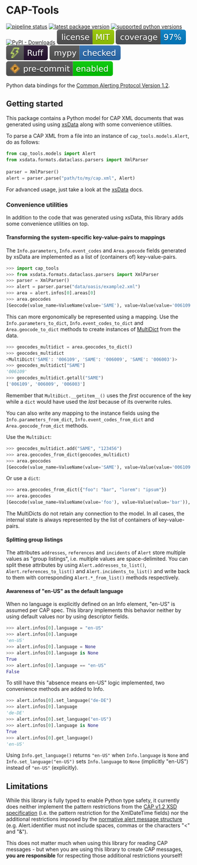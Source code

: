 # CAP-Tools

[![pipeline status](https://github.com/bjoern-reetz/cap-tools/actions/workflows/publish.yml/badge.svg?main)](https://github.com/bjoern-reetz/cap-tools/actions/workflows/publish.yml)
[![latest package version](https://img.shields.io/pypi/v/cap-tools)](https://pypi.org/project/cap-tools/)
[![supported python versions](https://img.shields.io/pypi/pyversions/cap-tools)](https://www.python.org/)
[![PyPI - Downloads](https://img.shields.io/pypi/dm/cap-tools)](https://pypistats.org/packages/cap-tools)
[![license](./images/license.svg)](./LICENSE)
[![source files coverage](./images/coverage.svg)](https://coverage.readthedocs.io/)
[![ruff](./images/ruff.svg)](https://docs.astral.sh/ruff)
[![mypy](./images/mypy.svg)](https://www.mypy-lang.org/)
[![pre-commit](./images/pre-commit.svg)](https://pre-commit.com/)

Python data bindings for the [Common Alerting Protocol Version 1.2](https://docs.oasis-open.org/emergency/cap/v1.2/CAP-v1.2.html).

## Getting started

This package contains a Python model for CAP XML documents that was generated using using [xsData](https://xsdata.readthedocs.io/) along with some convenience utilities.

To parse a CAP XML from a file into an instance of `cap_tools.models.Alert`, do as follows:

```python
from cap_tools.models import Alert
from xsdata.formats.dataclass.parsers import XmlParser

parser = XmlParser()
alert = parser.parse("path/to/my/cap.xml", Alert)
```

For advanced usage, just take a look at the [xsData](https://xsdata.readthedocs.io/en/latest/data_binding/basics/) docs.

### Convenience utilities

In addition to the code that was generated using xsData, this library adds some convenience utilities on top.

#### Transforming the system-specific key-value-pairs to mappings

The `Info.parameters`, `Info.event_codes` and `Area.geocode` fields generated by xsData are implemented as a list of (containers of) key-value-pairs.

```python
>>> import cap_tools
>>> from xsdata.formats.dataclass.parsers import XmlParser
>>> parser = XmlParser()
>>> alert = parser.parse("data/oasis/example2.xml")
>>> area = alert.infos[0].areas[0]
>>> area.geocodes
[Geocode(value_name=ValueName(value='SAME'), value=Value(value='006109')), Geocode(value_name=ValueName(value='SAME'), value=Value(value='006009')), Geocode(value_name=ValueName(value='SAME'), value=Value(value='006003'))]
```

This can more ergonomically be represented using a mapping. Use the `Info.parameters_to_dict`, `Info.event_codes_to_dict` and `Area.geocode_to_dict` methods to create instances of [MultiDict](https://multidict.aio-libs.org/en/stable/) from the data.

```python
>>> geocodes_multidict = area.geocodes_to_dict()
>>> geocodes_multidict
<MultiDict('SAME': '006109', 'SAME': '006009', 'SAME': '006003')>
>>> geocodes_multidict["SAME"]
'006109'
>>> geocodes_multidict.getall("SAME")
['006109', '006009', '006003']
```

Remember that `MultiDict.__getitem__()` uses the *first* occurence of the key while a `dict` would have used the *last* because of its overwrite rules.

You can also write any mapping to the instance fields using the `Info.parameters_from_dict`, `Info.event_codes_from_dict` and `Area.geocode_from_dict` methods.

Use the `MultiDict`:

```python
>>> geocodes_multidict.add("SAME", "123456")
>>> area.geocodes_from_dict(geocodes_multidict)
>>> area.geocodes
[Geocode(value_name=ValueName(value='SAME'), value=Value(value='006109')), Geocode(value_name=ValueName(value='SAME'), value=Value(value='006009')), Geocode(value_name=ValueName(value='SAME'), value=Value(value='006003')), Geocode(value_name=ValueName(value='SAME'), value=Value(value='123456'))]
```

Or use a `dict`:

```python
>>> area.geocodes_from_dict({"foo": "bar", "lorem": "ipsum"})
>>> area.geocodes
[Geocode(value_name=ValueName(value='foo'), value=Value(value='bar')), Geocode(value_name=ValueName(value='lorem'), value=Value(value='ipsum'))]
```

The MultiDicts do not retain any connection to the model. In all cases, the internal state is always represented by the list of containers of key-value-pairs.

#### Splitting group listings

The attributes `addresses`, `references` and `incidents` of `Alert` store multiple values as "group listings", i.e. multiple values are space-delimited. You can split these attributes by using `Alert.addresses_to_list()`, `Alert.references_to_list()` and `Alert.incidents_to_list()` and write back to them with corresponding `Alert.*_from_list()` methods respectively.

#### Awareness of "en-US" as the default language

When no language is explicitly defined on an Info element, "en-US" is assumed per CAP spec. This library implements this behavior neither by using default values nor by using descriptor fields.

```python
>>> alert.infos[0].language = "en-US"
>>> alert.infos[0].language
'en-US'
>>> alert.infos[0].language = None
>>> alert.infos[0].language is None
True
>>> alert.infos[0].language == "en-US"
False
```

To still have this "absence means en-US" logic implemented, two convenience methods are added to Info.

```python
>>> alert.infos[0].set_language("de-DE")
>>> alert.infos[0].language
'de-DE'
>>> alert.infos[0].set_language("en-US")
>>> alert.infos[0].language is None
True
>>> alert.infos[0].get_language()
'en-US'
```

Using `Info.get_language()` returns `"en-US"` when `Info.language` is `None` and `Info.set_language("en-US")` sets `Info.language` to `None` (implicitly "en-US") instead of `"en-US"` (explicitly).

## Limitations

While this library is fully typed to enable Python type safety, it currently does neither implement the pattern restrictions from the [CAP v1.2 XSD specification](./CAP-v1.2.xsd) (i.e. the pattern restriction for the XmlDateTime fields) nor the additional restrictions imposed by the [normative alert message structure](https://docs.oasis-open.org/emergency/cap/v1.2/CAP-v1.2.html#_Toc454352650) (e.g. Alert.identifier must not include spaces, commas or the characters "<" and "&").

This does not matter much when using this library for reading CAP messages - but when you are using this library to create CAP messages, **you are responsible** for respecting those additional restrictions yourself!

